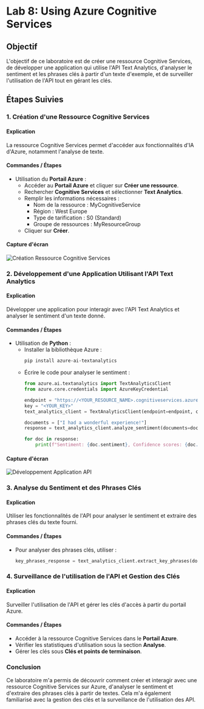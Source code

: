 # Lab 8: Using Azure Cognitive Services

## Objectif
L'objectif de ce laboratoire est de créer une ressource Cognitive Services, de développer une application qui utilise l'API Text Analytics, d'analyser le sentiment et les phrases clés à partir d'un texte d'exemple, et de surveiller l'utilisation de l'API tout en gérant les clés.

## Étapes Suivies

### 1. Création d'une Ressource Cognitive Services

#### Explication
La ressource Cognitive Services permet d'accéder aux fonctionnalités d'IA d'Azure, notamment l'analyse de texte.

#### Commandes / Étapes
- Utilisation du **Portail Azure** :
  - Accéder au **Portail Azure** et cliquer sur **Créer une ressource**.
  - Rechercher **Cognitive Services** et sélectionner **Text Analytics**.
  - Remplir les informations nécessaires :
    - Nom de la ressource : MyCognitiveService
    - Région : West Europe
    - Type de tarification : S0 (Standard)
    - Groupe de ressources : MyResourceGroup
  - Cliquer sur **Créer**.

#### Capture d'écran
![Création Ressource Cognitive Services](./screenshots/cognitive-services-resource.png)

### 2. Développement d'une Application Utilisant l'API Text Analytics

#### Explication
Développer une application pour interagir avec l'API Text Analytics et analyser le sentiment d'un texte donné.

#### Commandes / Étapes
- Utilisation de **Python** :
  - Installer la bibliothèque Azure :
    ```bash
    pip install azure-ai-textanalytics
    ```
  - Écrire le code pour analyser le sentiment :
    ```python
    from azure.ai.textanalytics import TextAnalyticsClient
    from azure.core.credentials import AzureKeyCredential

    endpoint = "https://<YOUR_RESOURCE_NAME>.cognitiveservices.azure.com/"
    key = "<YOUR_KEY>"
    text_analytics_client = TextAnalyticsClient(endpoint=endpoint, credential=AzureKeyCredential(key))

    documents = ["I had a wonderful experience!"]
    response = text_analytics_client.analyze_sentiment(documents=documents)

    for doc in response:
        print(f"Sentiment: {doc.sentiment}, Confidence scores: {doc.confidence_scores}")
    ```

#### Capture d'écran
![Développement Application API](./screenshots/development-api.png)

### 3. Analyse du Sentiment et des Phrases Clés

#### Explication
Utiliser les fonctionnalités de l'API pour analyser le sentiment et extraire des phrases clés du texte fourni.

#### Commandes / Étapes
- Pour analyser des phrases clés, utiliser :
    ```python
    key_phrases_response = text_analytics_client.extract_key_phrases(documents=documents)
    ```

### 4. Surveillance de l'utilisation de l'API et Gestion des Clés

#### Explication
Surveiller l'utilisation de l'API et gérer les clés d'accès à partir du portail Azure.

#### Commandes / Étapes
- Accéder à la ressource Cognitive Services dans le **Portail Azure**.
- Vérifier les statistiques d'utilisation sous la section **Analyse**.
- Gérer les clés sous **Clés et points de terminaison**.

### Conclusion
Ce laboratoire m'a permis de découvrir comment créer et interagir avec une ressource Cognitive Services sur Azure, d'analyser le sentiment et d'extraire des phrases clés à partir de textes. Cela m'a également familiarisé avec la gestion des clés et la surveillance de l'utilisation des API.
